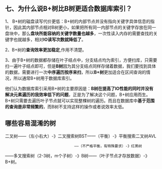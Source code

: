 
## 七、为什么说B+树比B树更适合数据库索引？
1、 B+树的磁盘读写代价更低：B+树的内部节点并没有指向关键字具体信息的指针，因此其内部节点相对B树更小，如果把所有同一内部节点的关键字存放在同一盘块中，那么**盘块所能容纳的关键字数量也越多**，一次性读入内存的需要查找的关键字也就越多，相对**IO读写次数就降低了**。

2、B+树的**查询效率更加稳定**,作用不清楚。

3、由于B+树的数据都存储在叶子结点中，分支结点均为索引，方便扫库，只需要扫一遍叶子结点即可，但是**B树**因为其分支结点同样存储着数据，我们要找到具体的数据，需要进行一次**中序遍历按序来扫**，所以**B+树**更加适合在区间查询的情况，所以通常B+树用于数据库索引。

他们认为数据库索引采用B+树的主要原因是：**B树在提高了IO性能的同时并没有解决元素遍历的我效率低下的问题**，正是为了解决这个问题，B+树应用而生。B+树只需要去遍历叶子节点就可以实现整棵树的遍历。而且在数据库中**基于范围的查询是非常频繁的**，而B树不支持这样的操作或者说效率太低。

## 哪些容易混淆的树

二叉树——（左小右大）-》二叉搜索树BST——（平衡）-》平衡搜索二叉树AVL
                    
                                    ——（不严格平衡，有特殊要求）-》红黑树
——多叉搜索树（2-3树，m个子树）-》B树——（叶子节点才存放数据）-》B+树。